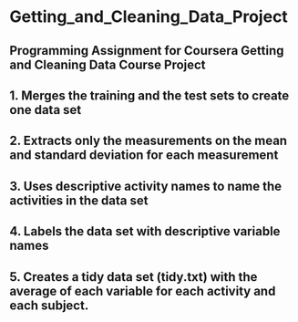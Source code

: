 # Getting_and_Cleaning_Data_Project
## Programming Assignment for Coursera Getting and Cleaning Data Course Project
##   1. Merges the training and the test sets to create one data set
##   2. Extracts only the measurements on the mean and standard deviation for each measurement
##   3. Uses descriptive activity names to name the activities in the data set
##   4. Labels the data set with descriptive variable names
##   5. Creates a tidy data set (tidy.txt) with the average of each variable for each activity and each subject.
